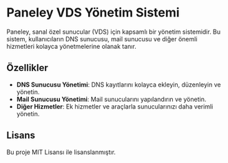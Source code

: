# Paneley VDS Yönetim Sistemi

Paneley, sanal özel sunucular (VDS) için kapsamlı bir yönetim sistemidir. Bu sistem, kullanıcıların DNS sunucusu, mail sunucusu ve diğer önemli hizmetleri kolayca yönetmelerine olanak tanır.

## Özellikler

- **DNS Sunucusu Yönetimi**: DNS kayıtlarını kolayca ekleyin, düzenleyin ve yönetin.
- **Mail Sunucusu Yönetimi**: Mail sunucularını yapılandırın ve yönetin.
- **Diğer Hizmetler**: Ek hizmetler ve araçlarla sunucularınızı daha verimli yönetin.

## Lisans

Bu proje MIT Lisansı ile lisanslanmıştır.
